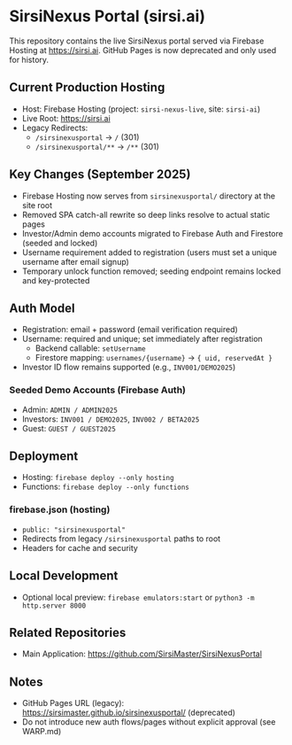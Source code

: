 # SirsiNexus Portal (sirsi.ai)

This repository contains the live SirsiNexus portal served via Firebase Hosting at https://sirsi.ai. GitHub Pages is now deprecated and only used for history.

## Current Production Hosting
- Host: Firebase Hosting (project: `sirsi-nexus-live`, site: `sirsi-ai`)
- Live Root: https://sirsi.ai
- Legacy Redirects:
  - `/sirsinexusportal` -> `/` (301)
  - `/sirsinexusportal/**` -> `/**` (301)

## Key Changes (September 2025)
- Firebase Hosting now serves from `sirsinexusportal/` directory at the site root
- Removed SPA catch-all rewrite so deep links resolve to actual static pages
- Investor/Admin demo accounts migrated to Firebase Auth and Firestore (seeded and locked)
- Username requirement added to registration (users must set a unique username after email signup)
- Temporary unlock function removed; seeding endpoint remains locked and key-protected

## Auth Model
- Registration: email + password (email verification required)
- Username: required and unique; set immediately after registration
  - Backend callable: `setUsername`
  - Firestore mapping: `usernames/{username}` -> `{ uid, reservedAt }`
- Investor ID flow remains supported (e.g., `INV001/DEMO2025`)

### Seeded Demo Accounts (Firebase Auth)
- Admin: `ADMIN / ADMIN2025`
- Investors: `INV001 / DEMO2025`, `INV002 / BETA2025`
- Guest: `GUEST / GUEST2025`

## Deployment
- Hosting: `firebase deploy --only hosting`
- Functions: `firebase deploy --only functions`

### firebase.json (hosting)
- `public: "sirsinexusportal"`
- Redirects from legacy `/sirsinexusportal` paths to root
- Headers for cache and security

## Local Development
- Optional local preview: `firebase emulators:start` or `python3 -m http.server 8000`

## Related Repositories
- Main Application: https://github.com/SirsiMaster/SirsiNexusPortal

## Notes
- GitHub Pages URL (legacy): https://sirsimaster.github.io/sirsinexusportal/ (deprecated)
- Do not introduce new auth flows/pages without explicit approval (see WARP.md)
